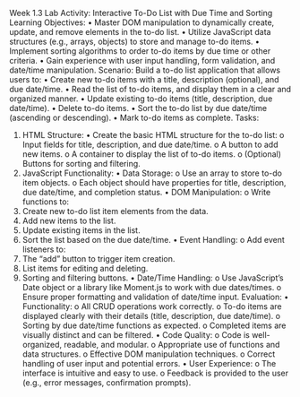 Week 1.3
Lab Activity: Interactive To-Do List with Due Time and Sorting
Learning Objectives:
• Master DOM manipulation to dynamically create, update, and remove elements in the 
to-do list.
• Utilize JavaScript data structures (e.g., arrays, objects) to store and manage to-do items.
• Implement sorting algorithms to order to-do items by due time or other criteria.
• Gain experience with user input handling, form validation, and date/time manipulation.
Scenario:
Build a to-do list application that allows users to:
• Create new to-do items with a title, description (optional), and due date/time.
• Read the list of to-do items, and display them in a clear and organized manner.
• Update existing to-do items (title, description, due date/time).
• Delete to-do items.
• Sort the to-do list by due date/time (ascending or descending).
• Mark to-do items as complete.
Tasks:
1. HTML Structure:
• Create the basic HTML structure for the to-do list:
o Input fields for title, description, and due date/time.
o A button to add new items.
o A container to display the list of to-do items.
o (Optional) Buttons for sorting and filtering.
2. JavaScript Functionality:
• Data Storage:
o Use an array to store to-do item objects.
o Each object should have properties for title, description, due 
date/time, and completion status.
• DOM Manipulation:
o Write functions to:
1. Create new to-do list item elements from the data.
2. Add new items to the list.
3. Update existing items in the list.
4. Sort the list based on the due date/time.
• Event Handling:
o Add event listeners to:
1. The “add” button to trigger item creation.
2. List items for editing and deleting.
3. Sorting and filtering buttons.
• Date/Time Handling:
o Use JavaScript’s Date object or a library like Moment.js to work with 
due dates/times.
o Ensure proper formatting and validation of date/time input.
Evaluation:
• Functionality:
o All CRUD operations work correctly.
o To-do items are displayed clearly with their details (title, description, due 
date/time).
o Sorting by due date/time functions as expected.
o Completed items are visually distinct and can be filtered.
• Code Quality:
o Code is well-organized, readable, and modular.
o Appropriate use of functions and data structures.
o Effective DOM manipulation techniques.
o Correct handling of user input and potential errors.
• User Experience:
o The interface is intuitive and easy to use.
o Feedback is provided to the user (e.g., error messages, confirmation prompts).